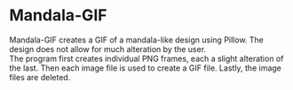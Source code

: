 # Mandala-GIF
Mandala-GIF creates a GIF of a mandala-like design using Pillow. The design does not allow for much alteration by the user.  
The program first creates individual PNG frames, each a slight alteration of the last. 
Then each image file is used to create a GIF file. 
Lastly, the image files are deleted. 

